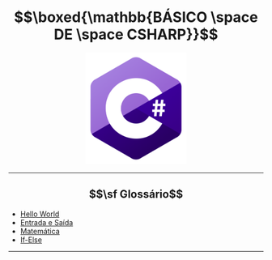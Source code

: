 # $$\boxed{\mathbb{BÁSICO \space DE \space CSHARP}}$$

<p align="center">
    <img src="../imagens\R (3).png" width=200>
</p>

---

## $$\sf Glossário$$

- [Hello World](HelloWorld/README.md)
- [Entrada e Saída](In_Out/README.md)
- [Matemática](Matematica/README.md)
- [If-Else](IfElse/README.md)

---
